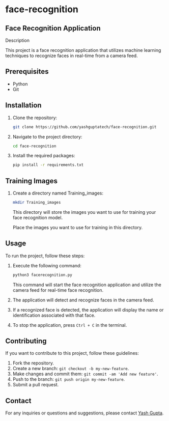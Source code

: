 # face-recognition

## Face Recognition Application

Description

This project is a face recognition application that utilizes machine learning techniques to recognize faces in real-time from a camera feed.

## Prerequisites

- Python
- Git

## Installation

1. Clone the repository:

   ```bash
   git clone https://github.com/yashguptatech/face-recognition.git
   ```

2. Navigate to the project directory:

   ```bash
   cd face-recognition
   ```
3. Install the required packages:

   ```bash
   pip install -r requirements.txt
   ```

## Training Images

1. Create a directory named Training_images:

   ```bash
   mkdir Training_images
   ```

   This directory will store the images you want to use for training your face recognition model.

   Place the images you want to use for training in this directory.

## Usage

To run the project, follow these steps:

1. Execute the following command:

   ```bash
   python3 facerecognition.py
   ```

   This command will start the face recognition application and utilize the camera feed for real-time face recognition.
2. The application will detect and recognize faces in the camera feed.
3. If a recognized face is detected, the application will display the name or identification associated with that face.
4. To stop the application, press `Ctrl + C` in the terminal.

## Contributing

If you want to contribute to this project, follow these guidelines:

1. Fork the repository.
2. Create a new branch: `git checkout -b my-new-feature`.
3. Make changes and commit them: `git commit -am 'Add new feature'`.
4. Push to the branch: `git push origin my-new-feature`.
5. Submit a pull request.

## Contact

For any inquiries or questions and suggestions, please contact [Yash Gupta](https://www.yashgupta.org).
